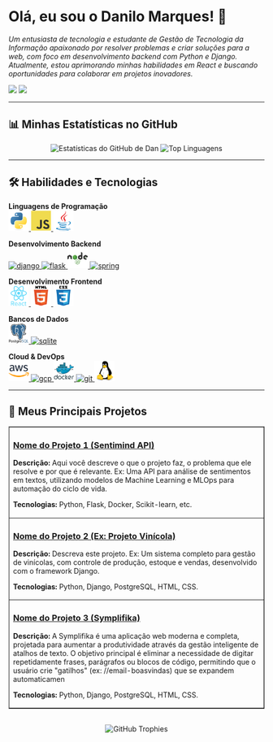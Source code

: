 # Olá, eu sou o Danilo Marques! 👋
*Um entusiasta de tecnologia e estudante de Gestão de Tecnologia da Informação apaixonado por resolver problemas e criar soluções para a web, com foco em desenvolvimento backend com Python e Django. Atualmente, estou aprimorando minhas habilidades em React e buscando oportunidades para colaborar em projetos inovadores.*

<div>
  <a href="https://www.linkedin.com/in/danilo_marques/" target="_blank"><img src="https://img.shields.io/badge/-LinkedIn-%230077B5?style=for-the-badge&logo=linkedin&logoColor=white" target="_blank"></a>
  <a href="mailto:d.silvamartques@gmail.comn"><img src="https://img.shields.io/badge/-Gmail-%23333?style=for-the-badge&logo=gmail&logoColor=white" target="_blank"></a>
</div>

<hr/>

## 📊 Minhas Estatísticas no GitHub
<div align="center">
<img height="180em" src="https://github-readme-stats.vercel.app/api?username=danmarquees&show_icons=true&theme=radical&hide_border=true&count_private=true&include_all_commits=true" alt="Estatísticas do GitHub de Dan"/>
<img height="180em" src="https://github-readme-stats.vercel.app/api/top-langs/?username=danmarquees&layout=compact&theme=radical&hide_border=true" alt="Top Linguagens"/>
</div>
<hr/>

## 🛠️ Habilidades e Tecnologias

**Linguagens de Programação**
<br/>
<a href="https://www.python.org" target="_blank" rel="noreferrer"> <img src="https://raw.githubusercontent.com/devicons/devicon/master/icons/python/python-original.svg" alt="python" width="40" height="40"/> </a>
<a href="https://developer.mozilla.org/en-US/docs/Web/JavaScript" target="_blank" rel="noreferrer"> <img src="https://raw.githubusercontent.com/devicons/devicon/master/icons/javascript/javascript-original.svg" alt="javascript" width="40" height="40"/> </a>
<a href="https://www.java.com" target="_blank" rel="noreferrer"> <img src="https://raw.githubusercontent.com/devicons/devicon/master/icons/java/java-original.svg" alt="java" width="40" height="40"/> </a>


**Desenvolvimento Backend**
<br/>
<a href="https://www.djangoproject.com/" target="_blank" rel="noreferrer"> <img src="https://cdn.worldvectorlogo.com/logos/django.svg" alt="django" width="40" height="40"/> </a>
<a href="https://flask.palletsprojects.com/" target="_blank" rel="noreferrer"> <img src="https://www.vectorlogo.zone/logos/pocoo_flask/pocoo_flask-icon.svg" alt="flask" width="40" height="40"/> </a>
<a href="https://nodejs.org" target="_blank" rel="noreferrer"> <img src="https://raw.githubusercontent.com/devicons/devicon/master/icons/nodejs/nodejs-original-wordmark.svg" alt="nodejs" width="40" height="40"/> </a>
<a href="https://spring.io/" target="_blank" rel="noreferrer"> <img src="https://www.vectorlogo.zone/logos/springio/springio-icon.svg" alt="spring" width="40" height="40"/> </a>

**Desenvolvimento Frontend**
<br/>
<a href="https://reactjs.org/" target="_blank" rel="noreferrer"> <img src="https://raw.githubusercontent.com/devicons/devicon/master/icons/react/react-original-wordmark.svg" alt="react" width="40" height="40"/> </a>
<a href="https://www.w3.org/html/" target="_blank" rel="noreferrer"> <img src="https://raw.githubusercontent.com/devicons/devicon/master/icons/html5/html5-original-wordmark.svg" alt="html5" width="40" height="40"/> </a>
<a href="https://www.w3schools.com/css/" target="_blank" rel="noreferrer"> <img src="https://raw.githubusercontent.com/devicons/devicon/master/icons/css3/css3-original-wordmark.svg" alt="css3" width="40" height="40"/> </a>

**Bancos de Dados**
<br/>
<a href="https://www.postgresql.org" target="_blank" rel="noreferrer"> <img src="https://raw.githubusercontent.com/devicons/devicon/master/icons/postgresql/postgresql-original-wordmark.svg" alt="postgresql" width="40" height="40"/> </a>
<a href="https://www.sqlite.org/" target="_blank" rel="noreferrer"> <img src="https://www.vectorlogo.zone/logos/sqlite/sqlite-icon.svg" alt="sqlite" width="40" height="40"/> </a>

**Cloud & DevOps**
<br/>
<a href="https://aws.amazon.com" target="_blank" rel="noreferrer"> <img src="https://raw.githubusercontent.com/devicons/devicon/master/icons/amazonwebservices/amazonwebservices-original-wordmark.svg" alt="aws" width="40" height="40"/> </a>
<a href="https://cloud.google.com" target="_blank" rel="noreferrer"> <img src="https://www.vectorlogo.zone/logos/google_cloud/google_cloud-icon.svg" alt="gcp" width="40" height="40"/> </a>
<a href="https://www.docker.com/" target="_blank" rel="noreferrer"> <img src="https://raw.githubusercontent.com/devicons/devicon/master/icons/docker/docker-original-wordmark.svg" alt="docker" width="40" height="40"/> </a>
<a href="https://git-scm.com/" target="_blank" rel="noreferrer"> <img src="https://www.vectorlogo.zone/logos/git-scm/git-scm-icon.svg" alt="git" width="40" height="40"/> </a>
<a href="https://www.linux.org/" target="_blank" rel="noreferrer"> <img src="https://raw.githubusercontent.com/devicons/devicon/master/icons/linux/linux-original.svg" alt="linux" width="40" height="40"/> </a>


<hr/>

## 🚀 Meus Principais Projetos
<table border="1" cellpadding="15">
  <tr>
    <td>
      <h3><a href="(https://github.com/danmarquees/sentimind-api)">Nome do Projeto 1 (Sentimind API)</a></h3>
      <p><strong>Descrição:</strong> Aqui você descreve o que o projeto faz, o problema que ele resolve e por que é relevante. Ex: Uma API para análise de sentimentos em textos, utilizando modelos de Machine Learning e MLOps para automação do ciclo de vida.</p>
      <p><strong>Tecnologias:</strong> Python, Flask, Docker, Scikit-learn, etc.</p>
    </td>
  </tr>
  <tr>
    <td>
      <h3><a href="URL_DO_SEU_PROJETO_2">Nome do Projeto 2 (Ex: Projeto Vinícola)</a></h3>
      <p><strong>Descrição:</strong> Descreva este projeto. Ex: Um sistema completo para gestão de vinícolas, com controle de produção, estoque e vendas, desenvolvido com o framework Django.</p>
      <p><strong>Tecnologias:</strong> Python, Django, PostgreSQL, HTML, CSS.</p>
    </td>
  </tr>
  <tr>
    <td>
      <h3><a href="(https://github.com/danmarquees/symplifika-django">Nome do Projeto 3 (Symplifika)</a></h3>
      <p><strong>Descrição:</strong> A Symplifika é uma aplicação web moderna e completa, projetada para aumentar a produtividade através da gestão inteligente de atalhos de texto. O objetivo principal é eliminar a necessidade de digitar repetidamente frases, parágrafos ou blocos de código, permitindo que o usuário crie "gatilhos" (ex: //email-boasvindas) que se expandem automaticamen</p>
      <p><strong>Tecnologias:</strong> Python, Django, PostgreSQL, HTML, CSS.</p>
    </td>
  </tr>
</table>

<br/>
<div align="center">
<img src="https://github-profile-trophy.vercel.app/?username=danmarquees&theme=radical&row=1&column=7" alt="GitHub Trophies"/>
</div>
